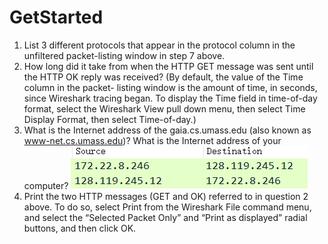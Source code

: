 # GetStarted
1. List 3 different protocols that appear in the protocol column in the unfiltered  packet-listing window in step 7 above.  
2. How long did it take from when the HTTP GET message was sent until the HTTP  OK reply was received? (By default, the value of the Time column in the packet-  listing window is the amount of time, in seconds, since Wireshark tracing began.  To display the Time field in time-of-day format, select the Wireshark View pull  down menu, then select Time Display Format, then select Time-of-day.)  
3. What is the Internet address of the gaia.cs.umass.edu (also known as www-net.cs.umass.edu)? What is the Internet address of your computer?  ![image.png](https://raw.githubusercontent.com/alwaysmissin/picgo/main/20231031091711.png)
4. Print the two HTTP messages (GET and OK) referred to in question 2 above. To  do so, select Print from the Wireshark File command menu, and select the  “Selected Packet Only” and “Print as displayed” radial buttons, and then click  OK.